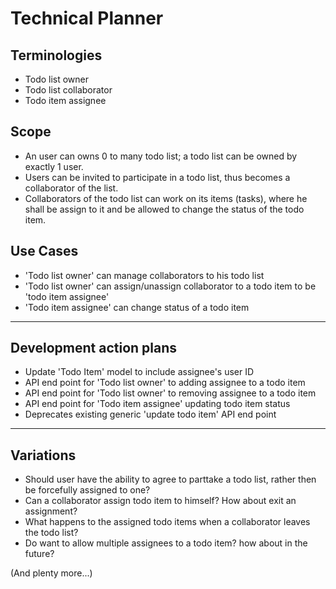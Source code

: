 # Technical Planner

## Terminologies

* Todo list owner
* Todo list collaborator
* Todo item assignee

## Scope

* An user can owns 0 to many todo list; a todo list can be owned by exactly 1 user.
* Users can be invited to participate in a todo list, thus becomes a collaborator of the list.
* Collaborators of the todo list can work on its items (tasks), where he shall be assign to it and be allowed to change the status of the todo item.

## Use Cases

* 'Todo list owner' can manage collaborators to his todo list
* 'Todo list owner' can assign/unassign collaborator to a todo item to be 'todo item assignee'
* 'Todo item assignee' can change status of a todo item

---

## Development action plans

* Update 'Todo Item' model to include assignee's user ID
* API end point for 'Todo list owner' to adding assignee to a todo item
* API end point for 'Todo list owner' to removing assignee to a todo item
* API end point for 'Todo item assignee' updating todo item status
* Deprecates existing generic 'update todo item' API end point

---

## Variations

* Should user have the ability to agree to parttake a todo list, rather then be forcefully assigned to one?
* Can a collaborator assign todo item to himself? How about exit an assignment?
* What happens to the assigned todo items when a collaborator leaves the todo list?
* Do want to allow multiple assignees to a todo item? how about in the future?

(And plenty more...)
